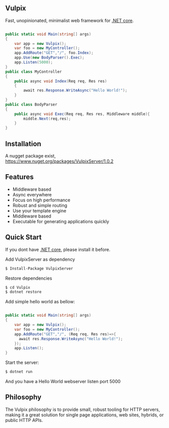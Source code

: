 Vulpix
--------------

Fast, unopinionated, minimalist web framework for [.NET core](https://www.microsoft.com/net/core#windows).



```c#

public static void Main(string[] args)
{
    var app = new Vulpix();
    var foo = new MyController();
    app.AddRoute("GET","/", foo.Index);
    app.Use(new BodyParser().Exec);
    app.Listen(5000);
}
public class MyController
{
    public async void Index(Req req, Res res)
    {
        await res.Response.WriteAsync("Hello World!");
    }
}
public class BodyParser
{
    public async void Exec(Req req, Res res, Middleware middle){
        middle.Next(req,res);
    }
}

```

## Installation
A nugget package exist, https://www.nuget.org/packages/VulpixServer/1.0.2

## Features

  * Middleware based
  * Async everywhere
  * Focus on high performance
  * Robust and simple routing
  * Use your template engine
  * Middleware based
  * Executable for generating applications quickly

## Quick Start
If you dont have [.NET core](https://www.microsoft.com/net/core#windows), please install it before.

 Add VulpixServer as dependency

```bash
$ Install-Package VulpixServer
```

  Restore dependencies

```bash
$ cd Vulpix
$ dotnet restore
```
  Add simple hello world as bellow:

```c#

public static void Main(string[] args)
{
    var app = new Vulpix();
    var foo = new MyController();
    app.AddRoute("GET","/", (Req req, Res res)=>{
      await res.Response.WriteAsync("Hello World!");
    });
    app.Listen();
}
```
  Start the server:

```bash
$ dotnet run
```

And you have a Hello World webserver listen port 5000

## Philosophy

  The Vulpix philosophy is to provide small, robust tooling for HTTP servers, making
  it a great solution for single page applications, web sites, hybrids, or public
  HTTP APIs.
